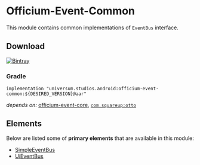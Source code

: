Officium-Event-Common
===============

This module contains common implementations of `EventBus` interface.

## Download ##
[![Bintray](https://api.bintray.com/packages/universum-studios/android/universum.studios.android%3Aofficium/images/download.svg)](https://bintray.com/universum-studios/android/universum.studios.android%3Aofficium/_latestVersion)

### Gradle ###

    implementation "universum.studios.android:officium-event-common:${DESIRED_VERSION}@aar"

_depends on:_
[officium-event-core](https://github.com/universum-studios/android_officium/tree/master/library-event-core),
[`com.squareup:otto`](http://square.github.io/otto/)

## Elements ##

Below are listed some of **primary elements** that are available in this module:

- [SimpleEventBus](https://github.com/universum-studios/android_officium/blob/master/library-event-common/src/main/java/universum/studios/android/officium/event/SimpleEventBus.java)
- [UiEventBus](https://github.com/universum-studios/android_officium/blob/master/library-event-common/src/main/java/universum/studios/android/officium/event/UiEventBus.java)
